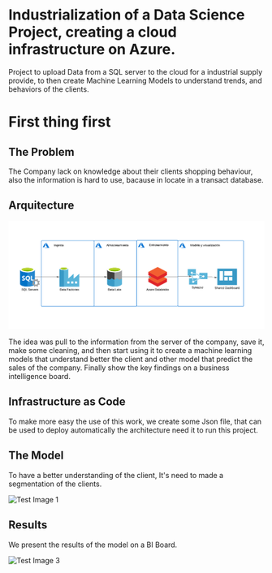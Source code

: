 # Industrialization of a Data Science Project, creating a cloud infrastructure on Azure.
Project to upload Data from a SQL server to the cloud for a industrial supply provide, to then create Machine Learning Models to understand trends, and behaviors of the clients.

# First thing first
## The Problem
The Company lack on knowledge about their clients shopping behaviour, also the information is hard to use, bacause in locate in a transact database.

## Arquitecture 

![Test Image 2](https://github.com/omnia520/1stPipeline/blob/main/Arquitectura%20EAFIT.png)

The idea was pull to the information from the server of the company, save it, make some cleaning, and then start using it to create a machine learning models that understand better the client and other model that predict the sales of the company. Finally show the key findings on a business intelligence board.

## Infrastructure as Code

To make more easy the use of this work, we create some Json file, that can be used to deploy automatically the architecture need it to run this project.

## The Model
To have a better understanding of the client, It's need to made a segmentation of the clients.

![Test Image 1](https://github.com/omnia520/ProjectSapiencia/blob/main/Flujo.png)

## Results

We present the results of the model on a BI Board.


![Test Image 3](https://github.com/omnia520/ProjectSapiencia/blob/main/b1.png)
